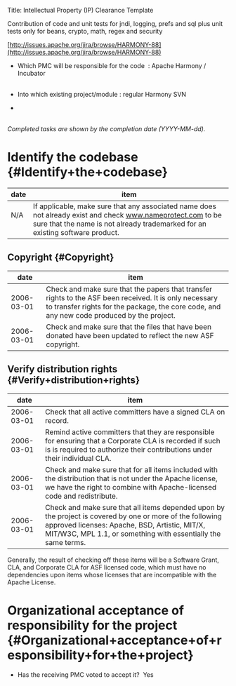 Title: Intellectual Property (IP) Clearance Template
<link href="http://purl.org/DC/elements/1.0/" rel="schema.DC"></link>

Contribution of code and unit tests for jndi, logging, prefs and sql plus unit tests only for beans, crypto, math, regex and security


 [http://issues.apache.org/jira/browse/HARMONY-88](http://issues.apache.org/jira/browse/HARMONY-88) 



- Which PMC will be responsible for the code  : Apache Harmony / Incubator<br></br>


- Into which existing project/module : regular Harmony SVN

- <br></br>

 _Completed tasks are shown by the completion date (YYYY-MM-dd)._ 


# Identify the codebase {#Identify+the+codebase}

| date | item |
|-------|-------|
| N/A<br></br> | If applicable, make sure that any associated name does not already exist and check www.nameprotect.com to be sure that the name is not already trademarked for an existing software product. |

## Copyright {#Copyright}

| date | item |
|-------|-------|
| 2006-03-01 | Check and make sure that the papers that transfer rights to the ASF been received. It is only necessary to transfer rights for the package, the core code, and any new code produced by the project. |
| 2006-03-01 | Check and make sure that the files that have been donated have been updated to reflect the new ASF copyright. |

## Verify distribution rights {#Verify+distribution+rights}

| date | item |
|-------|-------|
| 2006-03-01 | Check that all active committers have a signed CLA on record. |
| 2006-03-01 | Remind active committers that they are responsible for ensuring that a Corporate CLA is recorded if such is is required to authorize their contributions under their individual CLA. |
| 2006-03-01 | Check and make sure that for all items included with the distribution that is not under the Apache license, we have the right to combine with Apache-licensed code and redistribute. |
| 2006-03-01 | Check and make sure that all items depended upon by the project is covered by one or more of the following approved licenses: Apache, BSD, Artistic, MIT/X, MIT/W3C, MPL 1.1, or something with essentially the same terms. |

Generally, the result of checking off these items will be a Software Grant, CLA, and Corporate CLA for ASF licensed code, which must have no dependencies upon items whose licenses that are incompatible with the Apache License.


# Organizational acceptance of responsibility for the project {#Organizational+acceptance+of+responsibility+for+the+project}


- Has the receiving PMC voted to accept it?  Yes
<br></br><u><br></br></u><br></br>